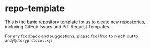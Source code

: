 # repo-template

This is the basic repository template for us to create new repositories, including GitHub Issues and Pull Request Templates.

For any feedback and suggestions, please feel free to reach out to `andy@storyprotocol.xyz`

